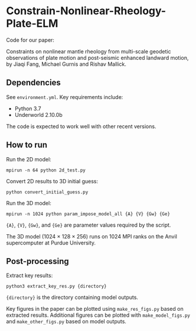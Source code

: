 # Constrain-Nonlinear-Rheology-Plate-ELM

Code for our paper:

Constraints on nonlinear mantle rheology from multi-scale geodetic observations of plate motion and post-seismic enhanced landward motion, by Jiaqi Fang, Michael Gurnis and Rishav Mallick.

## Dependencies

See `environment.yml`. Key requirements include:

* Python 3.7
* Underworld 2.10.0b

The code is expected to work well with other recent versions.

## How to run

Run the 2D model:
```
mpirun -n 64 python 2d_test.py
```

Convert 2D results to 3D initial guess:
```
python convert_initial_guess.py
```

Run the 3D model:
```
mpirun -n 1024 python param_impose_model_all {A} {V} {Gw} {Ge}
```

`{A}`, `{V}`, `{Gw}`, and `{Ge}` are parameter values required by the script.

The 3D model (1024 × 128 × 256) runs on 1024 MPI ranks on the Anvil supercomputer at Purdue University.

## Post-processing

Extract key results:
```
python3 extract_key_res.py {directory}
```

`{directory}` is the directory containing model outputs.

Key figures in the paper can be plotted using `make_res_figs.py` based on extracted results. Additional figures can be plotted with `make_model_figs.py` and `make_other_figs.py` based on model outputs.
